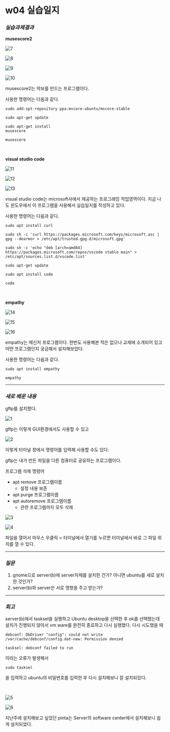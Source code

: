 # w04 실습일지
### _실습과제결과_

__musescore2__

![7](https://user-images.githubusercontent.com/79977182/112104375-75d06100-8bee-11eb-9b06-f4f66f13a294.png)

![8](https://user-images.githubusercontent.com/79977182/112104376-7668f780-8bee-11eb-9489-42462bc0ebc5.png)

![9](https://user-images.githubusercontent.com/79977182/112104377-7668f780-8bee-11eb-8d21-781c0eb96df3.png)

![10](https://user-images.githubusercontent.com/79977182/112104379-77018e00-8bee-11eb-9243-6765d8f95a0a.png)

musescore2는 악보를 만드는 프로그램이다.

사용한 명령어는 다음과 같다.

    sudo add-spt-repository ppa:mscore-ubuntu/mscore-stable
    
    sudo apt-get update
    
    sudo apt-get install 
    musescore
    
    musescore

<br/>

__visual studio code__

![11](https://user-images.githubusercontent.com/79977182/112104352-6fda8000-8bee-11eb-98a0-54afda18eb92.png)

![12](https://user-images.githubusercontent.com/79977182/112104355-710bad00-8bee-11eb-8d78-1af91234bf9e.png)

![13](https://user-images.githubusercontent.com/79977182/112104356-71a44380-8bee-11eb-8361-d5262df23d86.png)

visual studio code는 microsoft사에서 제공하는 프로그래밍 작업영역이다. 지금 나도 윈도우에서 이 프로그램을 사용해서 실습일지를 작성하고 있다.

사용한 명령어는 다음과 같다.

    sudo apt install curl
    
    sudo sh -c 'curl https://packages.microsoft.com/keys/microsoft.asc | gpg --dearmor > /etc/apt/trusted.gpg.d/microsoft.gpg'
    
    sudo sh -c 'echo "deb [arch=amd64] https://packages.microsoft.com/repos/vscode stable main" > /etc/apt/sources.list.d/vscode.list'
    
    sudo apt-get update
    
    sudo apt install code
    
    code

<br/>

__empathy__

![14](https://user-images.githubusercontent.com/79977182/112104357-723cda00-8bee-11eb-93eb-a31c35ca9dfd.png)

![15](https://user-images.githubusercontent.com/79977182/112104360-72d57080-8bee-11eb-8d4d-b82e9e08915e.png)

![16](https://user-images.githubusercontent.com/79977182/112104363-736e0700-8bee-11eb-9c0e-608f40617e5c.png)

empathy는 메신저 프로그램이다.
한번도 사용해본 적은 없으나 교재에 소개되어 있고 어떤 프로그램인지 궁금해서 설치해보았다.

사용한 명령어는 다음과 같다.

    sudo apt install empathy
    
    empathy

------
### _새로 배운 내용_

gftp를 설치했다.

![1](https://user-images.githubusercontent.com/79977182/112104364-736e0700-8bee-11eb-88e7-e675653ef274.png)

gftp는 이렇게 GUI환경에서도 사용할 수 있고

![2](https://user-images.githubusercontent.com/79977182/112104366-74069d80-8bee-11eb-8472-8d18a71bc675.png)

이렇게 터미널 창에서 명령어를 입력해 사용할 수도 있다.

gftp는 내가 만든 파일을 다른 컴퓨터로 공유하는 프로그램이다.

프로그램 삭제 명령어
- apt remove 프로그램이름
    - 설정 내용 보존
- apt purge 프로그램이름
- apt autoremove 프로그램이름
    - 관련 프로그램까지 모두 삭제

![3](https://user-images.githubusercontent.com/79977182/112104368-749f3400-8bee-11eb-87f8-d217d51c27d4.png)

![4](https://user-images.githubusercontent.com/79977182/112104369-749f3400-8bee-11eb-8831-89adfb6f489d.png)

파일을 열어서 마우스 우클릭 > 터미널에서 열기를 누르면 터미널에서 바로 그 파일 위치를 열 수 있다.

---------
### _질문_

1. gnome으로 server(b)에 server자체를 설치한 건가? 아니면 ubuntu를 새로 설치한 것인가?
2. server(b)와 server은 서로 영향을 주고 받는가?

-----
### _회고_

server(b)에서 tasksel을 실행하고 Ubuntu desktop을 선택한 후 ok를 선택했는데 설치가 진행되지 않아서 vm ware를 완전히 종료하고 다시 실행했다. 다시 시도했을 때

    debconf: DbDriver "config": could not write /var/cache/debconf/config.dat-new: Permission denied 
    
    tasksel: debconf failed to run

이라는 오류가 발생해서

    sudo tasksel

을 입력하고 ubuntu의 비밀번호를 입력한 후 다시 설치해보니 잘 설치되었다.

<br/>

![5](https://user-images.githubusercontent.com/79977182/112104370-7537ca80-8bee-11eb-85ee-2f3bb39eb630.png)

![6](https://user-images.githubusercontent.com/79977182/112104373-75d06100-8bee-11eb-8398-e07201716126.png)

지난주에 설치해보고 싶었던 pinta는 Server의 software center에서 설치해보니 쉽게 설치되었다.